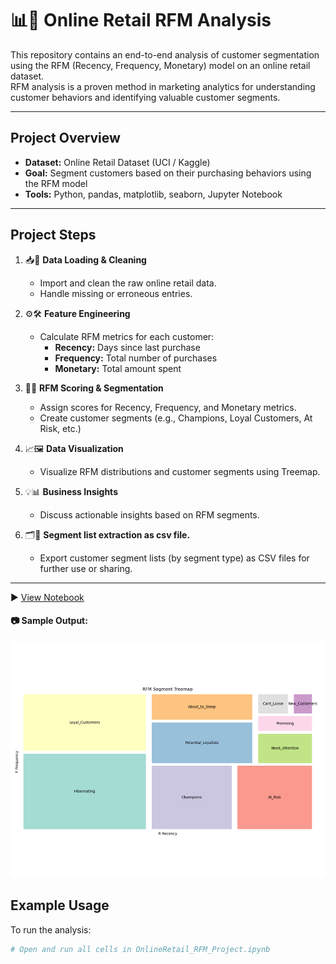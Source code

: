 # 📊🎯 Online Retail RFM Analysis

This repository contains an end-to-end analysis of customer segmentation using the RFM (Recency, Frequency, Monetary) model on an online retail dataset.  
RFM analysis is a proven method in marketing analytics for understanding customer behaviors and identifying valuable customer segments.

---

## Project Overview

- **Dataset:** Online Retail Dataset (UCI / Kaggle)
- **Goal:** Segment customers based on their purchasing behaviors using the RFM model
- **Tools:** Python, pandas, matplotlib, seaborn, Jupyter Notebook

---

## Project Steps

1. 📥🧹 **Data Loading & Cleaning**
    - Import and clean the raw online retail data.
    - Handle missing or erroneous entries.

2. ⚙️🛠️ **Feature Engineering**
    - Calculate RFM metrics for each customer:
        - **Recency:** Days since last purchase
        - **Frequency:** Total number of purchases
        - **Monetary:** Total amount spent

3. 🎯🧮 **RFM Scoring & Segmentation**
    - Assign scores for Recency, Frequency, and Monetary metrics.
    - Create customer segments (e.g., Champions, Loyal Customers, At Risk, etc.)

4. 📈🖼️ **Data Visualization**
    - Visualize RFM distributions and customer segments using Treemap.

5. 💡📊 **Business Insights**
    - Discuss actionable insights based on RFM segments.

6. 🗂️📄 **Segment list extraction as csv file.**
    - Export customer segment lists (by segment type) as CSV files for further use or sharing.
---
 
▶️ [View Notebook](OnlineRetail_RFM_Project.ipynb)

#### 📷 Sample Output:

![REM Segmentation TreeMap](assets/RFMTreeMap.png)

## Example Usage

To run the analysis:

```python
# Open and run all cells in OnlineRetail_RFM_Project.ipynb
